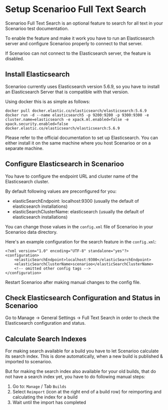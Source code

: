 # Setup Scenarioo Full Text Search

Scenarioo Full Text Search is an optional feature to search for all text in your Scenarioo test documentation.

To enable the feature and make it work you have to run an Elasticsearch server and configure Scenarioo properly to connect to that server.

If Scenarioo can not connect to the Elasticsearch server, the feature is disabled.

## Install Elasticsearch

Scenarioo currently uses Elasticsearch version 5.6.9, so you have to install an Elasticsearch Server that is compatible with that version.

Using docker this is as simple as follows:
```
docker pull docker.elastic.co/elasticsearch/elasticsearch:5.6.9
docker run -d --name elasticsearch5 -p 9200:9200 -p 9300:9300 -e cluster.name=elasticsearch -e xpack.ml.enabled=false -e xpack.security.enabled=false docker.elastic.co/elasticsearch/elasticsearch:5.6.9 
```

Please refer to the official documentation to set up Elasticsearch. 
You can either install it on the same machine where you host Scenarioo or on a separate machine.

## Configure Elasticsearch in Scenarioo

You have to configure the endpoint URL and cluster name of the Elasticsearch cluster.

By default following values are preconfigured for you:
* elasticSearchEndpoint: localhost:9300 (usually the default of elasticsearch installations)
* elasticSearchClusterName: elasticsearch (usually the default of elasticsearch installations)

You can change those values in the `config.xml` file of Scenarioo in your Scenarioo data directory.

Here's an example configuration for the search feature in the `config.xml`:

```
<?xml version="1.0" encoding="UTF-8" standalone="yes"?>
<configuration>
    <elasticSearchEndpoint>localhost:9300</elasticSearchEndpoint>
    <elasticSearchClusterName>scenarioo</elasticSearchClusterName>
    <!-- omitted other config tags -->
</configuration>
```

Restart Scenarioo after making manual changes to the config file.

## Check Elasticsearch Configuration and Status in Scenarioo

Go to Manage -> General Settings -> Full Text Search in order to 
check the Elasticsearch configuration and status.

## Calculate Search Indexes 

For making search available for a build you have to let Scenarioo calculate its search index. This is done automatically, when a new build is published & imported to scenarioo.

But for making the search index also available for your old builds, that do not have a search index yet, you have to do following manual steps:

1. Go to: `Manage` / Tab `Builds`
2. Select `Reimport` (icon at the right end of a build row) for reimporting and calculating the index for a build
3. Wait until the import has completed

